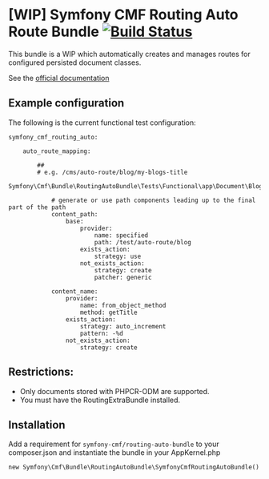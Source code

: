 # [WIP] Symfony CMF Routing Auto Route Bundle [![Build Status](https://secure.travis-ci.org/symfony-cmf/RoutingAutoBundle.png)](http://travis-ci.org/symfony-cmf/RoutingAutoBundle)

This bundle is a WIP which automatically creates and manages routes for configured persisted 
document classes.

See the [official documentation](http://symfony.com/doc/master/cmf/bundles/routing-auto.html)

## Example configuration

The following is the current functional test configuration:

    symfony_cmf_routing_auto:

        auto_route_mapping:

            ## 
            # e.g. /cms/auto-route/blog/my-blogs-title
            Symfony\Cmf\Bundle\RoutingAutoBundle\Tests\Functional\app\Document\Blog:

                # generate or use path components leading up to the final part of the path
                content_path:
                    base:
                        provider: 
                            name: specified
                            path: /test/auto-route/blog
                        exists_action:
                            strategy: use
                        not_exists_action:
                            strategy: create
                            patcher: generic

                content_name:
                    provider: 
                        name: from_object_method
                        method: getTitle
                    exists_action: 
                        strategy: auto_increment
                        pattern: -%d
                    not_exists_action: 
                        strategy: create

## Restrictions:

 * Only documents stored with PHPCR-ODM are supported.
 * You must have the RoutingExtraBundle installed.

## Installation

Add a requirement for ``symfony-cmf/routing-auto-bundle`` to your
composer.json and instantiate the bundle in your AppKernel.php

    new Symfony\Cmf\Bundle\RoutingAutoBundle\SymfonyCmfRoutingAutoBundle()
